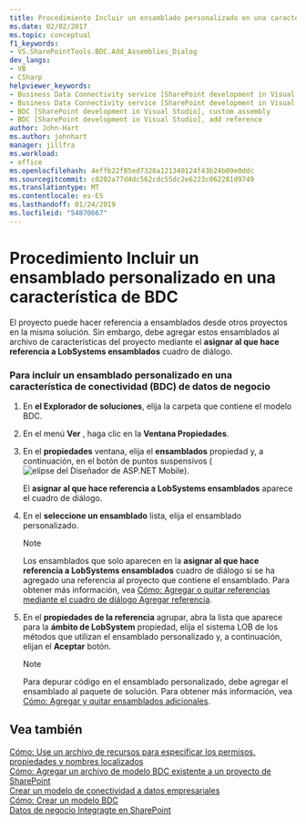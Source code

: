 ```yaml
---
title: Procedimiento Incluir un ensamblado personalizado en una característica de BDC | Documentos de Microsoft
ms.date: 02/02/2017
ms.topic: conceptual
f1_keywords:
- VS.SharePointTools.BDC.Add_Assemblies_Dialog
dev_langs:
- VB
- CSharp
helpviewer_keywords:
- Business Data Connectivity service [SharePoint development in Visual Studio], add reference
- Business Data Connectivity service [SharePoint development in Visual Studio], custom assembly
- BDC [SharePoint development in Visual Studio], custom assembly
- BDC [SharePoint development in Visual Studio], add reference
author: John-Hart
ms.author: johnhart
manager: jillfra
ms.workload:
- office
ms.openlocfilehash: 4effb22f85ed7328a121340124f43b24b09e0ddc
ms.sourcegitcommit: c0202a77d4dc562cdc55dc2e6223c062281d9749
ms.translationtype: MT
ms.contentlocale: es-ES
ms.lasthandoff: 01/24/2019
ms.locfileid: "54870667"
---
```

# <a name="how-to-include-a-custom-assembly-in-a-bdc-feature"></a>Procedimiento Incluir un ensamblado personalizado en una característica de BDC
  El proyecto puede hacer referencia a ensamblados desde otros proyectos en la misma solución. Sin embargo, debe agregar estos ensamblados al archivo de características del proyecto mediante el **asignar al que hace referencia a LobSystems ensamblados** cuadro de diálogo.  
  
### <a name="to-include-a-custom-assembly-in-a-business-data-connectivity-bdc-feature"></a>Para incluir un ensamblado personalizado en una característica de conectividad (BDC) de datos de negocio
  
1.  En **el Explorador de soluciones**, elija la carpeta que contiene el modelo BDC.  
  
2.  En el menú **Ver** , haga clic en la **Ventana Propiedades**.  
  
3.  En el **propiedades** ventana, elija el **ensamblados** propiedad y, a continuación, en el botón de puntos suspensivos (![elipse del Diseñador de ASP.NET Mobile](../sharepoint/media/mwellipsis.gif "ASP.NET Mobile Elipse del diseñador")).  
  
     El **asignar al que hace referencia a LobSystems ensamblados** aparece el cuadro de diálogo.  
  
4.  En el **seleccione un ensamblado** lista, elija el ensamblado personalizado.  
  
    > [!NOTE]  
    >  Los ensamblados que solo aparecen en la **asignar al que hace referencia a LobSystems ensamblados** cuadro de diálogo si se ha agregado una referencia al proyecto que contiene el ensamblado. Para obtener más información, vea [Cómo: Agregar o quitar referencias mediante el cuadro de diálogo Agregar referencia](https://msdn.microsoft.com/3bd75d61-f00c-47c0-86a2-dd1f20e231c9).  
  
5.  En el **propiedades de la referencia** agrupar, abra la lista que aparece para la **ámbito de LobSystem** propiedad, elija el sistema LOB de los métodos que utilizan el ensamblado personalizado y, a continuación, elijan el **Aceptar**  botón.  
  
    > [!NOTE]  
    >  Para depurar código en el ensamblado personalizado, debe agregar el ensamblado al paquete de solución. Para obtener más información, vea [Cómo: Agregar y quitar ensamblados adicionales](../sharepoint/how-to-add-and-remove-additional-assemblies.md).  
  
## <a name="see-also"></a>Vea también
 [Cómo: Use un archivo de recursos para especificar los permisos, propiedades y nombres localizados](../sharepoint/how-to-use-a-resource-file-to-specify-localized-names-properties-and-permissions.md)   
 [Cómo: Agregar un archivo de modelo BDC existente a un proyecto de SharePoint](../sharepoint/how-to-add-an-existing-bdc-model-file-to-a-sharepoint-project.md)   
 [Crear un modelo de conectividad a datos empresariales](../sharepoint/creating-a-business-data-connectivity-model.md)   
 [Cómo: Crear un modelo BDC](../sharepoint/how-to-create-a-bdc-model.md)   
 [Datos de negocio Integragte en SharePoint](../sharepoint/integrating-business-data-into-sharepoint.md)  
